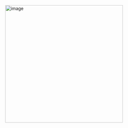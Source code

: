 <img width="376" alt="image" src="https://github.com/user-attachments/assets/2fa3cb36-ef45-455a-8d3c-b57e1ccd6b18" />
